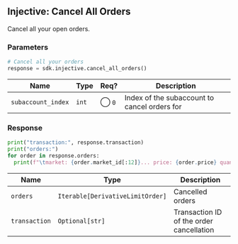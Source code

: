 ## Injective: Cancel All Orders

Cancel all your open orders.

### Parameters

```python
# Cancel all your orders
response = sdk.injective.cancel_all_orders()
```

| Name | Type | Req? | Description |
| - | - | - | - |
| `subaccount_index` | `int` | ◯ `0` | Index of the subaccount to cancel orders for |

### Response

```python
print("transaction:", response.transaction)
print("orders:")
for order in response.orders:
  print(f"\tmarket: {order.market_id[:12]}... price: {order.price} quantity: {order.quantity}")
```

| Name | Type | Description |
| - | - | - |
| `orders` | `Iterable[DerivativeLimitOrder]` | Cancelled orders |
| `transaction` | `Optional[str]` | Transaction ID of the order cancellation |
